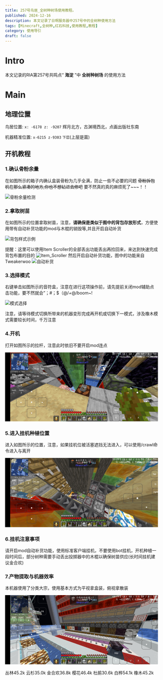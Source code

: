 ```yaml
---
title: 257号鸟居_全树种树场使用教程。
published: 2024-12-16
description: 本文记录了日啊服务器中257号中的全树种使用方法
tags: [Minecraft,全树种,红石科技,使用教程,教程]
category: 使用导引
draft: false
---
```


# Intro

本文记录的RIA第257号共鸣点“ **海淀** ”中 **全树种树场** 的使用方法

# Main
## 地理位置

鸟居位置: `x: -6178 z: -9207` 辉月北方，古渊境西北，点画出版社东南

机器精准位置: `x-6215 z-9303` `下层`(上层是菌)

## 开机教程

### 1.确认骨粉余量

在如图所示的箱子内确认盒装骨粉为几乎全满，防止一些不必要的问题
~~骨粉拆包机在那么紧凑的地方,你也不想钻进去修吧~~ 要不然真的真的麻烦死了~~~！！

<img src="https://i0.hdslb.com/bfs/article/ff2a08019866147669bbbb593b059dd6452972510.png" referrerpolicy="no-referrer" alt="骨粉余量检测">

### 2.拿取树苗

在如图所示的位置拿取树苗，注意，**请确保是类似于图中的背包存放形式**，方便使用带有自动补货功能的mod与木棍的销毁等,并且开启自动补货

<img src="https://i0.hdslb.com/bfs/article/68f5766f9660f00a1ecc3fc4c2aaf34f452972510.png" referrerpolicy="no-referrer" alt="背包样式示例">

提醒：这里可以使用Item Scroller的全部丢出功能丢出再捡回来，来达到快速完成背包布置的目的
<img src="https://i0.hdslb.com/bfs/article/da15b539823eee7a6075a75b8d99ed07452972510.png" referrerpolicy="no-referrer" alt="Item_Scroller">
然后开启自动补货功能，图中的功能来自Tweakerwoo
<img src="https://i0.hdslb.com/bfs/article/8507b09eaa3b07da72b3e5a1fdf49324452972510.png" referrerpolicy="no-referrer" alt="自动补货">

### 3.选择模式

右键单击如图所示的音符盒，注意在进行这项操作前，请先提前关闭mod辅助点击功能，要不然就会”；#；$（@/_+_@/boom~!

<img src="https://i0.hdslb.com/bfs/article/bc3186a5b2344d3097423d14546bcae1452972510.png" referrerpolicy="no-referrer" alt="模式选择">

注意，请等待模式切换所带来的机器变形完成再开机或切换下一模式，涉及橡木模式需要较长时间，千万注意

### 4.开机

打开如图所示的拉杆，注意此时依旧不要开启mod连点

![开关位置](./switching.jpg)

### 5.进入挂机种植位置

进入如图所示的位置，注意，如果挂机位被活塞遮挡无法进入，可以使用/crawl命令进入与离开

![种植区](./plant_area.jpg)

### 6.挂机注意事项

请开启mod自动补货功能，使用标准客户端挂机，不要使用bot挂机，开机种植一段时间后，部分树种需要手动丢出投掷器中的木棍以确保树苗供应(长时间挂机建议金合欢)

### 7.产物提取与机器效率

本机器使用了分类大宗，使用基本方式为平视拿盒装，俯视拿散装

![大宗如图](./dazong.jpg)

丛林45.2k 云杉35.0k 金合欢36.8k 樱花46.4k 杜鹃30.6k 白桦54.1k 橡木45.2k